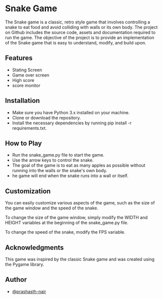 # Snake Game

The Snake game is a classic, retro style game that involves controlling a snake to eat food and avoid colliding with walls or its own body. The project on Github includes the source code, assets and documentation required to run the game. The objective of the project is to provide an implementation of the Snake game that is easy to understand, modify, and build upon.
## Features

- Stating Screen
- Game over screen
- High score
- score monitor

## Installation
- Make sure you have Python 3.x installed on your machine.
- Clone or download the repository.
- Install the necessary dependencies by running pip install -r requirements.txt.
## How to Play
- Run the snake_game.py file to start the game.
- Use the arrow keys to control the snake.
- The goal of the game is to eat as many apples as possible without running into the walls or the snake's own body.
- he game will end when the snake runs into a wall or itself.
## Customization
You can easily customize various aspects of the game, such as the size of the game window and the speed of the snake.

To change the size of the game window, simply modify the WIDTH and HEIGHT variables at the beginning of the snake_game.py file.

To change the speed of the snake, modify the FPS variable.

## Acknowledgments
This game was inspired by the classic Snake game and was created using the Pygame library.

## Author

- [@prashasth-nair](https://github.com/prashasth-nair)
